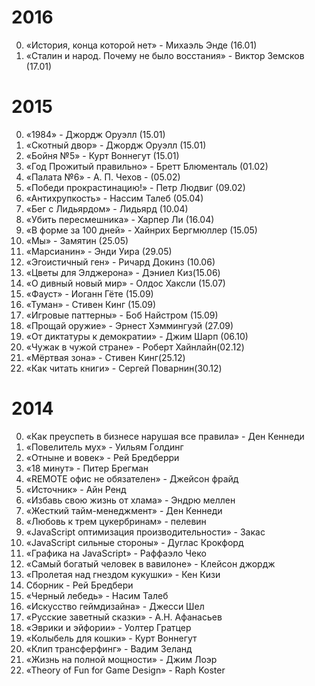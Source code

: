 2016
====
0. «История, конца которой нет» - Михаэль Энде (16.01)
0. «Сталин и народ. Почему не было восстания» - Виктор Земсков (17.01)

2015
====
0. «1984» - Джордж Оруэлл (15.01)
0. «Скотный двор» - Джордж Оруэлл (15.01)
0. «Бойня №5» - Курт Воннегут (15.01)
0. «Год Прожитый правильно» - Бретт Блюменталь (01.02)
0. «Палата №6» - А. П. Чехов - (05.02)
0. «Победи прокрастинацию!» - Петр Людвиг (09.02)
0. «Антихрупкость» - Нассим Талеб (05.04)
0. «Бег с Лидьярдом» - Лидьярд (10.04)
0. «Убить пересмешника» - Харпер Ли (16.04)
0. «В форме за 100 дней» - Хайнрих Бергмюллер (15.05)
0. «Мы» - Замятин (25.05)
0. «Марсианин» - Энди Уира (29.05)
0. «Эгоистичный ген» - Ричард Докинз (10.06)
0. «Цветы для Элджерона» - Дэниел Киз(15.06)
0. «О дивный новый мир» - Олдос Хаксли (15.07)
0. «Фауст» - Иоганн Гёте (15.09)
0. «Туман» - Стивен Кинг (15.09)
0. «Игровые паттерны» - Боб Найстром (15.09)
0. «Прощай оружие» - Эрнест Хэммингуэй (27.09)
0. «От диктатуры к демократии» - Джим Шарп (06.10)
0. «Чужак в чужой стране» - Роберт Хайнлайн(02.12)
0. «Мёртвая зона» - Стивен Кинг(25.12)
0. «Как читать книги» - Сергей Поварнин(30.12)

2014
====
0. «Как преуспеть в бизнесе нарушая все правила» - Ден Кеннеди
0. «Повелитель мух» - Уильям Голдинг
0. «Отныне и вовек» - Рей Бредберри
0. «18 минут» - Питер Брегман
0. «REMOTE офис не обязателен» - Джейсон фрайд
0. «Источник» - Айн Ренд
0. «Избавь свою жизнь от хлама» - Эндрю меллен
0. «Жесткий тайм-менеджмент» - Ден Кеннеди
0. «Любовь к трем цукербринам» - пелевин
0. «JavaScript оптимизация производительности» - Закас
0. «JavaScript сильные стороны» - Дуглас Крокфорд
0. «Графика на JavaScript» - Раффаэло Чеко
0. «Самый богатый человек в вавилоне» - Клейсон джордж
0. «Пролетая над гнездом кукушки» - Кен Кизи
0. Сборник - Рей Бредбери
0. «Черный лебедь» - Насим Талеб
0. «Искусство геймдизайна» - Джесси Шел
0. «Русские заветный сказки» - А.Н. Афанасьев
0. «Эврики и эйфории» - Уолтер Гратцер
0. «Колыбель для кошки» - Курт Воннегут
0. «Клип трансферфинг» - Вадим Зеланд
0. «Жизнь на полной мощности» - Джим Лоэр
0. «Theory of Fun for Game Design» - Raph Koster